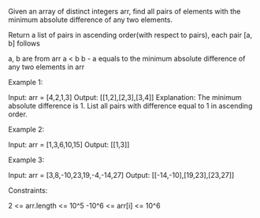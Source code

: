 Given an array of distinct integers arr, find all pairs of elements with the
minimum absolute difference of any two elements.

Return a list of pairs in ascending order(with respect to pairs), each pair
[a, b] follows


a, b are from arr
a < b
b - a equals to the minimum absolute difference of any two elements in
arr



Example 1:


Input: arr = [4,2,1,3]
Output: [[1,2],[2,3],[3,4]]
Explanation: The minimum absolute difference is 1. List all pairs with
difference equal to 1 in ascending order.

Example 2:


Input: arr = [1,3,6,10,15]
Output: [[1,3]]


Example 3:


Input: arr = [3,8,-10,23,19,-4,-14,27]
Output: [[-14,-10],[19,23],[23,27]]



Constraints:


2 <= arr.length <= 10^5
-10^6 <= arr[i] <= 10^6




